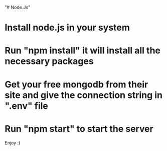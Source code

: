 "# Node.Js" 
# Install node.js in your system
# Run "npm install" it will install all the necessary packages 
# Get your free mongodb from their site and give the connection string in ".env" file
# Run "npm start" to start the server 
Enjoy :)
